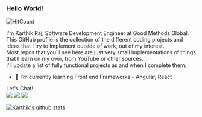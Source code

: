 ### Hello World!

![HitCount](http://hits.dwyl.com/karthik4423/karthik4423.svg)

I'm Karthik Raj, Software Development Engineer at Good Methods Global. \
This GitHub profile is the collection of the different coding projects and ideas that I try to implement outside of work, out of my interest.\
Most repos that you'll see here are just very small implementations of things that I learn on my own, from YouTube or other sources.\
I'll update a list of fully functional projects as and when I complete them.

- 🌱 I’m currently learning Front end Frameworks - Angular, React

Let's Chat!\
<a  target="_blank" href="https://twitter.com/avgsavg"><img src="https://github.com/paulrobertlloyd/socialmediaicons/blob/main/twitter-48x48.png"></a>
<a href="https://www.linkedin.com/in/karthikraj3/" target="_blank"><img src="https://github.com/paulrobertlloyd/socialmediaicons/blob/main/linkedin-48x48.png"></a>
<a href="mailto:karthikraj4423@gmail.com" target="_blank"><img src="https://github.com/paulrobertlloyd/socialmediaicons/blob/main/email-48x48.png"></a>

[![Karthik's github stats](https://github-readme-stats.vercel.app/api?username=karthik4423&show_icons=true&theme=synthwave)](https://github.com/anuraghazra/github-readme-stats)
<!--
**karthik4423/karthik4423** is a ✨ _special_ ✨ repository because its `README.md` (this file) appears on your GitHub profile.

Here are some ideas to get you started:

- 🔭 I’m currently working on ...
- 🌱 I’m currently learning ...
- 👯 I’m looking to collaborate on ...
- 🤔 I’m looking for help with ...
- 💬 Ask me about ...
- 📫 How to reach me: ...
- 😄 Pronouns: ...
- ⚡ Fun fact: ...
-->
